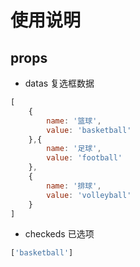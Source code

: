 # 使用说明

## props

- datas 复选框数据

```js
[
    {
        name: '篮球',
        value: 'basketball'
    },{
        name: '足球',
        value: 'football'
    },
    {
        name: '排球',
        value: 'volleyball'
    }
]
```
- checkeds 已选项

```js
['basketball']
```